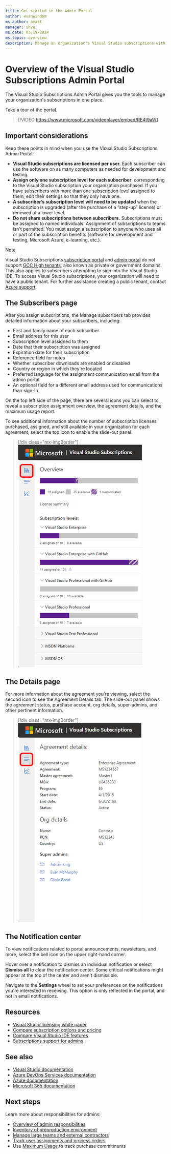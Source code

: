 ```yaml
---
title: Get started in the Admin Portal
author: evanwindom
ms.author: amast
manager: shve
ms.date: 03/19/2024
ms.topic: overview
description: Manage an organization's Visual Studio subscriptions with the Subscriptions Admin Portal, access subscriber information and agreement details, and get notifications.
---
```


# Overview of the Visual Studio Subscriptions Admin Portal

The Visual Studio Subscriptions Admin Portal gives you the tools to manage your organization's subscriptions in one place. 

Take a tour of the portal.

> [!VIDEO https://www.microsoft.com/videoplayer/embed/RE4t9aW]

## Important considerations

Keep these points in mind when you use the Visual Studio Subscriptions Admin Portal:
+ **Visual Studio subscriptions are licensed per user.** Each subscriber can use the software on as many computers as needed for development and testing.
+ **Assign only one subscription level for each subscriber**, corresponding to the Visual Studio subscription your organization purchased. If you have subscribers with more than one subscription level assigned to them, edit their settings so that they only have one.
+ **A subscriber’s subscription level will need to be updated** when the subscription is upgraded (after the purchase of a “step-up” license) or renewed at a lower level.
+ **Do not share subscriptions between subscribers.** Subscriptions must be assigned to named individuals. Assignment of subscriptions to teams isn't permitted. You must assign a subscription to anyone who uses all or part of the subscription benefits (software for development and testing, Microsoft Azure, e-learning, etc.).

> [!NOTE]
> Visual Studio Subscriptions [subscription portal](https://my.visualstudio.com?wt.mc_id=o~msft~docs) and [admin portal](https://manage.visualstudio.com) do not support [GCC High tenants](https://learn.microsoft.com/office365/servicedescriptions/office-365-platform-service-description/office-365-us-government/gcc-high-and-dod), also known as private or government domains. This also applies to subscribers attempting to sign into the Visual Studio IDE. To access Visual Studio subscriptions, your organization will need to have a public tenant. For further assistance creating a public tenant, contact [Azure support](https://azure.microsoft.com/support/create-ticket/). 

## The Subscribers page

After you assign subscriptions, the Manage subscribers tab provides detailed information about your subscribers, including:
+ First and family name of each subscriber
+ Email address for this user
+ Subscription level assigned to them
+ Date that their subscription was assigned
+ Expiration date for their subscription
+ Reference field for notes
+ Whether subscriber downloads are enabled or disabled
+ Country or region in which they're located
+ Preferred language for the assignment communication email from the admin portal
+ An optional field for a different email address used for communications than sign-in

On the top left side of the page, there are several icons you can select to reveal a subscription assignment overview, the agreement details, and the maximum usage report.

To see additional information about the number of subscription licenses purchased, assigned, and still available in your organization for each agreement, select the top icon to enable the slide-out panel.
> [!div class="mx-imgBorder"]
> ![Visual Studio Subscriptions Admin Portal Subscribers Page](_img/using-admin-portal/subscribers-page.png "Screenshot of the agreement overview dialog. The overview icon is highlighted.")

## The Details page

For more information about the agreement you're viewing, select the second icon to see the Agreement Details tab. The slide-out panel shows the agreement status, purchase account, org details, super-admins, and other pertinent information.
> [!div class="mx-imgBorder"]
> ![Visual Studio Subscriptions Admin Portal Details Page](_img/using-admin-portal/details-page.png "Screenshot of the agreement details dialog. The agreement details button is highlighted.")

## The Notification center 

To view notifications related to portal announcements, newsletters, and more, select the bell icon on the upper right-hand corner. 

Hover over a notification to dismiss an individual notification or select **Dismiss all** to clear the notification center. Some critical notifications might appear at the top of the center and aren't dismissible. 

Navigate to the **Settings** wheel to set your preferences on the notifications you're interested in receiving. This option is only reflected in the portal, and not in email notifications. 

## Resources

+ [Visual Studio licensing white paper](https://visualstudio.microsoft.com/wp-content/uploads/2019/06/Visual-Studio-Licensing-Whitepaper-May-2019.pdf)
+ [Compare subscription options and pricing](https://visualstudio.microsoft.com/vs/pricing)
+ [Compare Visual Studio IDE features](https://visualstudio.microsoft.com/vs/compare)
+ [Subscriptions support for admins](https://aka.ms/VSSAdminSupport)

## See also

+ [Visual Studio documentation](/visualstudio/)
+ [Azure DevOps Services documentation](/azure/devops/)
+ [Azure documentation](/azure/)
+ [Microsoft 365 documentation](/microsoft-365/)

## Next steps

Learn more about responsibilities for admins:
+ [Overview of admin responsibilities](admin-responsibilities.md)
+ [Inventory of preproduction environment](admin-inventory.md)
+ [Manage large teams and external contractors](manage-teams.md)
+ [Track user assignments and process orders](assignments-orders.md)
+ Use [Maximum Usage](maximum-usage.md) to track purchase commitments
